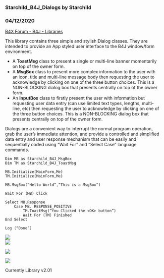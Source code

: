 ### Starchild_B4J_Dialogs by Starchild
### 04/12/2020
[B4X Forum - B4J - Libraries](https://www.b4x.com/android/forum/threads/115571/)

This library contains three simple and stylish Dialog classes. They are intended to provide an App styled user interface to the B4J window/form environment.  
  

- A **ToastMsg** class to present a single or multi-line banner momentarily on top of the owner form.
- A **MsgBox** class to present more complex information to the user with an icon, title and multi-line message body then requesting the user to acknowledge by clicking on one of the three button choices. This is a NON-BLOCKING dialog box that presents centrally on top of the owner form.
- An **InputBox** class to firstly present the user with information but requesting user data entry (can use limited text types, lengths, multi-line, etc) then requesting the user to acknowledge by clicking on one of the three button choices. This is a NON-BLOCKING dialog box that presents centrally on top of the owner form.

Dialogs are a convenient way to interrupt the normal program operation, grab the user’s immediate attention, and provide a controlled and simplified data entry and user response mechanism that can be easily and sequentially coded using “Wait For” and “Select Case” language commands.  
  

```B4X
Dim MB as Starchild_B4J_MsgBox  
Dim TM as Starchild_B4J_ToastMsg  
  
MB.Initialize(MainForm,Me)  
TM.Initialize(MainForm,Me)  
  
MB.MsgBox(“Hello World”,“This is a MsgBox”)  
  
Wait For (MB) Click  
  
Select MB.Response  
    Case MB. RESPONSE_POSITIVE  
        TM.ToastMsg(“You Clicked the <OK> button”)  
        Wait For (TM) Finished  
End Select  
  
Log (“Done”)
```

  
  
  
  
  
  
![](https://www.b4x.com/android/forum/attachments/90880)  
![](https://www.b4x.com/android/forum/attachments/90881)  
  
![](https://www.b4x.com/android/forum/attachments/90868)  
  
![](https://www.b4x.com/android/forum/attachments/90869)  
  
Currently Library v2.01